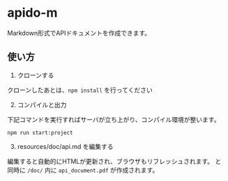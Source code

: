 # apido-m
Markdown形式でAPIドキュメントを作成できます。

## 使い方
1. クローンする

クローンしたあとは、`npm install` を行ってください

2. コンパイルと出力

下記コマンドを実行すればサーバが立ち上がり、コンパイル環境が整います。

```
npm run start:project
```

3. resources/doc/api.md を編集する

編集すると自動的にHTMLが更新され、ブラウザもリフレッシュされます。
と同時に `/doc/` 内に `api_document.pdf` が作成されます。